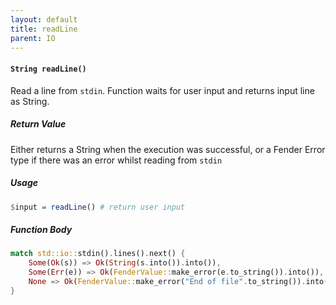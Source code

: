 ```yaml
---
layout: default
title: readLine
parent: IO
---
```


#### `String readLine()`
Read a line from `stdin`. Function waits for user input and returns input line as String.

##### Return Value
Either returns a String when the execution was successful, or a Fender Error type if there was an error whilst reading from `stdin`

##### Usage
```r
$input = readLine() # return user input
```

##### Function Body
```rust
match std::io::stdin().lines().next() {
    Some(Ok(s)) => Ok(String(s.into()).into()),
    Some(Err(e)) => Ok(FenderValue::make_error(e.to_string()).into()),
    None => Ok(FenderValue::make_error("End of file".to_string()).into()),
}

```
 